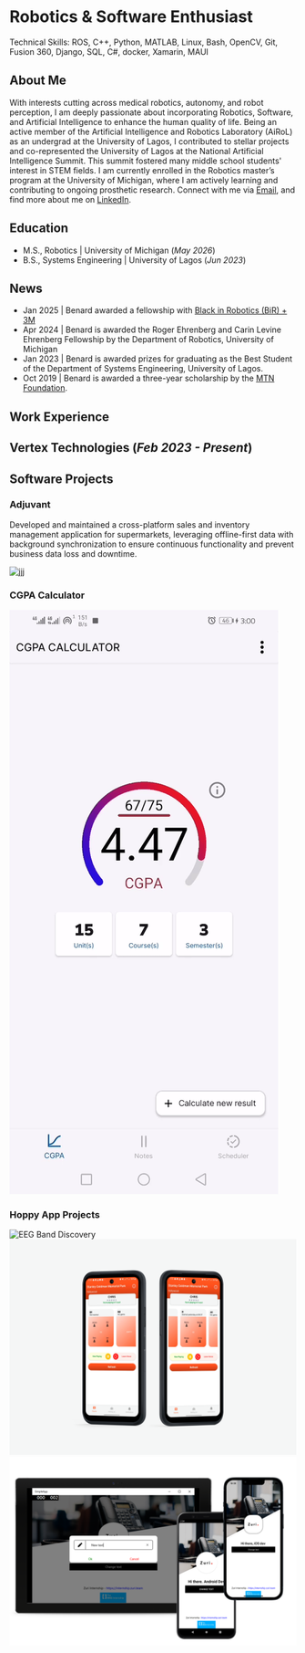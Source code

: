 # Robotics & Software Enthusiast

Technical Skills: ROS, C++, Python, MATLAB, Linux, Bash, OpenCV, Git, Fusion 360, Django, SQL, C#, docker, Xamarin, MAUI

## About Me
With interests cutting across medical robotics, autonomy, and robot perception, I am deeply passionate about incorporating Robotics, Software, and Artificial Intelligence to enhance the human quality of life. Being an active member of the Artificial Intelligence and Robotics Laboratory (AiRoL) as an undergrad at the University of Lagos, I contributed to stellar projects and co-represented the University of Lagos at the National Artificial Intelligence Summit. This summit fostered many middle school students' interest in STEM fields. I am currently enrolled in the Robotics master’s program at the University of Michigan, where I am actively learning and contributing to ongoing prosthetic research. Connect with me via [Email](mailto:adbenard@umich.edu), and find more about me on [LinkedIn](https://www.linkedin.com/in/benard-adewole/).

## Education							       		
- M.S., Robotics	          | University of Michigan (_May 2026_)	 			        		
- B.S., Systems Engineering | University of Lagos (_Jun 2023_)

## News							       		
- Jan 2025 | Benard awarded a fellowship with [Black in Robotics (BiR) + 3M](https://blackinrobotics.org/bir-3m-ms-student-tuition-fellowship)
- Apr 2024 | Benard is awarded the Roger Ehrenberg and Carin Levine Ehrenberg Fellowship by the Department of Robotics, University of Michigan
- Jan 2023 | Benard is awarded prizes for graduating as the Best Student of the Department of Systems Engineering, University of Lagos.
- Oct 2019 | Benard is awarded a three-year scholarship by the [MTN Foundation](https://www.mtn.ng/scholarships/).

## Work Experience
**Vertex Technologies (_Feb 2023 - Present_)**
- 



## Software Projects
### Adjuvant

Developed and maintained a cross-platform sales and inventory management application for supermarkets, leveraging offline-first data with background synchronization to ensure continuous functionality and prevent business data loss and downtime.

![jjj](/assets/img/UWP_screenshot.png)

### CGPA Calculator

![EEG Band Discovery](/assets/img/calculator.gif)

### Hoppy App Projects

![EEG Band Discovery](/assets/img/Estudiar.png)
![EEG Band Discovery](/assets/img/PickleBall.png)
![EEG Band Discovery](/assets/img/crossplatform.png)

